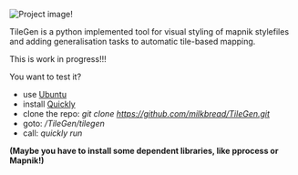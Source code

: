 ![Project image!](https://raw.github.com/milkbread/TileGen/master/CD/tilegen_cd.png)

TileGen is a python implemented tool for visual styling of mapnik stylefiles and adding generalisation tasks to automatic tile-based mapping.

This is work in progress!!!

You want to test it? 
* use [Ubuntu](http://www.ubuntu.com/)
* install [Quickly](https://wiki.ubuntu.com/Quickly) 
* clone the repo: *git clone https://github.com/milkbread/TileGen.git*
* goto: */TileGen/tilegen*
* call: *quickly run*

**(Maybe you have to install some dependent libraries, like pprocess or Mapnik!)**
